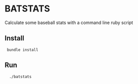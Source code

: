 # BATSTATS

Calculate some baseball stats with a command line ruby script

## Install

```
 bundle install
```

## Run

```
  ./batstats
```
